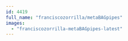```yaml
---
id: 4419
full_name: "franciscozorrilla/metaBAGpipes"
images: 
  - "franciscozorrilla-metaBAGpipes-latest"
---
```

